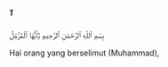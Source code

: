 ##### 1

<span class="ayah">بِسْمِ ٱللَّهِ ٱلرَّحْمَٰنِ ٱلرَّحِيمِ يَٰٓأَيُّهَا ٱلْمُزَّمِّلُ</span>

<span class="ayah_translation">Hai orang yang berselimut (Muhammad),</span>
